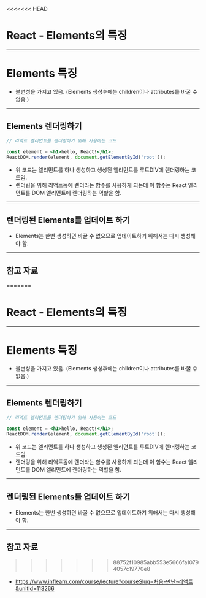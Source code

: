 <<<<<<< HEAD
# React - Elements의 특징

------

# Elements 특징

- 불변성을 가지고 있음. (Elements 생성후에는 children이나 attributes를 바꿀 수 없음.)

------

## Elements 렌더링하기

```jsx
// 리액트 엘리먼트를 렌더링하기 위해 사용하는 코드

const element = <h1>hello, React!</h1>;
ReactDOM.render(element, document.getElementById('root'));
```

- 위 코드는 엘리먼트를 하나 생성하고 생성된 엘리먼트를 루트DIV에 렌더링하는 코드임.
- 렌더링을 위해 리액트돔에 렌더라는 함수를 사용하게 되는데 이 함수는 React 엘리먼트를 DOM 엘리먼트에 렌더링하는 역할을 함.

------

## 렌더링된 Elements를 업데이트 하기

- Elements는 한번 생성하면 바꿀 수 없으므로 업데이트하기 위해서는 다시 생성해야 함.

------

## 참고 자료

=======
# React - Elements의 특징

------

# Elements 특징

- 불변성을 가지고 있음. (Elements 생성후에는 children이나 attributes를 바꿀 수 없음.)

------

## Elements 렌더링하기

```jsx
// 리액트 엘리먼트를 렌더링하기 위해 사용하는 코드

const element = <h1>hello, React!</h1>;
ReactDOM.render(element, document.getElementById('root'));
```

- 위 코드는 엘리먼트를 하나 생성하고 생성된 엘리먼트를 루트DIV에 렌더링하는 코드임.
- 렌더링을 위해 리액트돔에 렌더라는 함수를 사용하게 되는데 이 함수는 React 엘리먼트를 DOM 엘리먼트에 렌더링하는 역할을 함.

------

## 렌더링된 Elements를 업데이트 하기

- Elements는 한번 생성하면 바꿀 수 없으므로 업데이트하기 위해서는 다시 생성해야 함.

------

## 참고 자료

>>>>>>> 88752f10985abb553e5666fa10794057c19770e8
- https://www.inflearn.com/course/lecture?courseSlug=처음-만난-리액트&unitId=113266